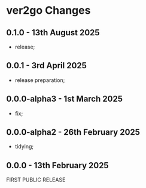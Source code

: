 # **ver2go** Changes <!-- omit in toc -->


## 0.1.0 - 13th August 2025

* release;


## 0.0.1 - 3rd April 2025

* release preparation;


## 0.0.0-alpha3 - 1st March 2025

* fix;


## 0.0.0-alpha2 - 26th February 2025

* tidying;


## 0.0.0 - 13th February 2025

FIRST PUBLIC RELEASE
